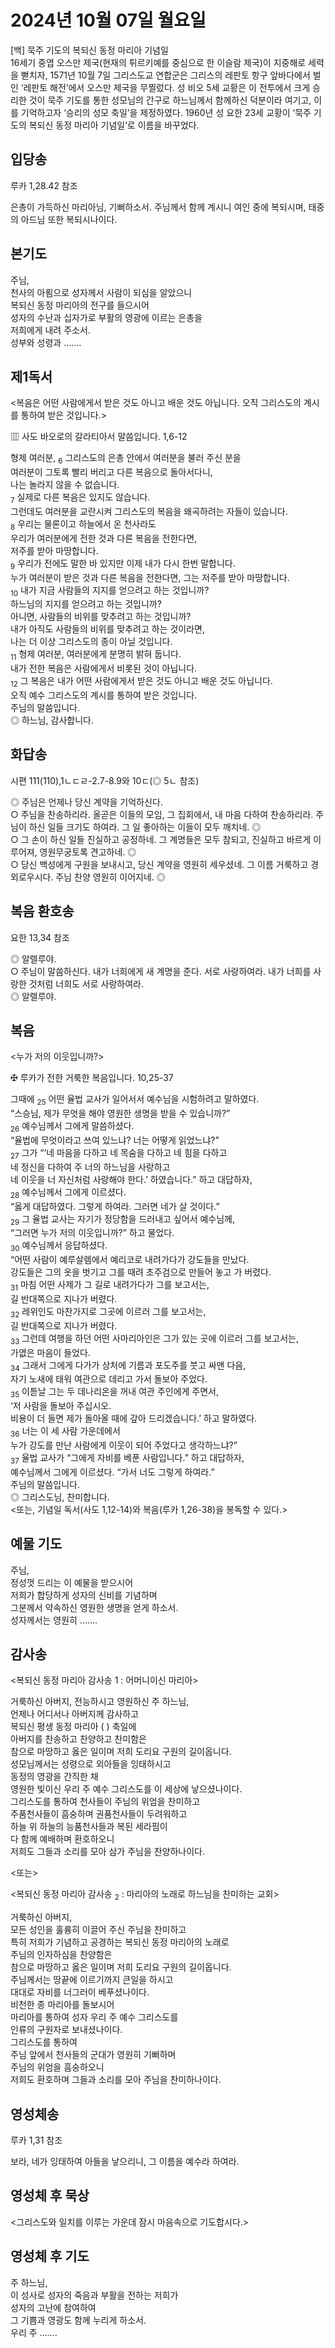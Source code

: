 # 2024년 10월 07일 월요일

[백] 묵주 기도의 복되신 동정 마리아 기념일  
16세기 중엽 오스만 제국(현재의 튀르키예를 중심으로 한 이슬람 제국)이 지중해로 세력을 뻗치자, 1571년 10월 7일 그리스도교 연합군은 그리스의 레판토 항구 앞바다에서 벌인 ‘레판토 해전’에서 오스만 제국을 무찔렀다. 성 비오 5세 교황은 이 전투에서 크게 승리한 것이 묵주 기도를 통한 성모님의 간구로 하느님께서 함께하신 덕분이라 여기고, 이를 기억하고자 ‘승리의 성모 축일’을 제정하였다. 1960년 성 요한 23세 교황이 ‘묵주 기도의 복되신 동정 마리아 기념일’로 이름을 바꾸었다.


## 입당송

루카 1,28.42 참조

은총이 가득하신 마리아님, 기뻐하소서. 주님께서 함께 계시니 여인 중에 복되시며, 태중의 아드님 또한 복되시나이다.  
  
## 본기도

주님,  
천사의 아룀으로 성자께서 사람이 되심을 알았으니  
복되신 동정 마리아의 전구를 들으시어  
성자의 수난과 십자가로 부활의 영광에 이르는 은총을  
저희에게 내려 주소서.  
성부와 성령과 …….  
  
## 제1독서

<복음은 어떤 사람에게서 받은 것도 아니고 배운 것도 아닙니다. 오직 그리스도의 계시를 통하여 받은 것입니다.>

▥ 사도 바오로의 갈라티아서 말씀입니다. 1,6-12

형제 여러분, <sub>6</sub> 그리스도의 은총 안에서 여러분을 불러 주신 분을  
여러분이 그토록 빨리 버리고 다른 복음으로 돌아서다니,  
나는 놀라지 않을 수 없습니다.  
<sub>7</sub> 실제로 다른 복음은 있지도 않습니다.  
그런데도 여러분을 교란시켜 그리스도의 복음을 왜곡하려는 자들이 있습니다.  
<sub>8</sub> 우리는 물론이고 하늘에서 온 천사라도  
우리가 여러분에게 전한 것과 다른 복음을 전한다면,  
저주를 받아 마땅합니다.  
<sub>9</sub> 우리가 전에도 말한 바 있지만 이제 내가 다시 한번 말합니다.  
누가 여러분이 받은 것과 다른 복음을 전한다면, 그는 저주를 받아 마땅합니다.  
<sub>10</sub> 내가 지금 사람들의 지지를 얻으려고 하는 것입니까?  
하느님의 지지를 얻으려고 하는 것입니까?  
아니면, 사람들의 비위를 맞추려고 하는 것입니까?  
내가 아직도 사람들의 비위를 맞추려고 하는 것이라면,  
나는 더 이상 그리스도의 종이 아닐 것입니다.  
<sub>11</sub> 형제 여러분, 여러분에게 분명히 밝혀 둡니다.  
내가 전한 복음은 사람에게서 비롯된 것이 아닙니다.  
<sub>12</sub> 그 복음은 내가 어떤 사람에게서 받은 것도 아니고 배운 것도 아닙니다.  
오직 예수 그리스도의 계시를 통하여 받은 것입니다.  
주님의 말씀입니다.  
◎ 하느님, 감사합니다.  
  
## 화답송

시편 111(110),1ㄴㄷㄹ-2.7-8.9와 10ㄷ(◎ 5ㄴ 참조)

◎ 주님은 언제나 당신 계약을 기억하신다.  
○ 주님을 찬송하리라. 올곧은 이들의 모임, 그 집회에서, 내 마음 다하여 찬송하리라. 주님이 하신 일들 크기도 하여라. 그 일 좋아하는 이들이 모두 깨치네. ◎  
○ 그 손이 하신 일들 진실하고 공정하네. 그 계명들은 모두 참되고, 진실하고 바르게 이루어져, 영원무궁토록 견고하네. ◎  
○ 당신 백성에게 구원을 보내시고, 당신 계약을 영원히 세우셨네. 그 이름 거룩하고 경외로우시다. 주님 찬양 영원히 이어지네. ◎  
  
## 복음 환호송

요한 13,34 참조

◎ 알렐루야.  
○ 주님이 말씀하신다. 내가 너희에게 새 계명을 준다. 서로 사랑하여라. 내가 너희를 사랑한 것처럼 너희도 서로 사랑하여라.  
◎ 알렐루야.  
  
## 복음

<누가 저의 이웃입니까?>

✠ 루카가 전한 거룩한 복음입니다. 10,25-37

그때에 <sub>25</sub> 어떤 율법 교사가 일어서서 예수님을 시험하려고 말하였다.  
“스승님, 제가 무엇을 해야 영원한 생명을 받을 수 있습니까?”  
<sub>26</sub> 예수님께서 그에게 말씀하셨다.  
“율법에 무엇이라고 쓰여 있느냐? 너는 어떻게 읽었느냐?”  
<sub>27</sub> 그가 “‘네 마음을 다하고 네 목숨을 다하고 네 힘을 다하고  
네 정신을 다하여 주 너의 하느님을 사랑하고  
네 이웃을 너 자신처럼 사랑해야 한다.’ 하였습니다.” 하고 대답하자,  
<sub>28</sub> 예수님께서 그에게 이르셨다.  
“옳게 대답하였다. 그렇게 하여라. 그러면 네가 살 것이다.”  
<sub>29</sub> 그 율법 교사는 자기가 정당함을 드러내고 싶어서 예수님께,  
“그러면 누가 저의 이웃입니까?” 하고 물었다.  
<sub>30</sub> 예수님께서 응답하셨다.  
“어떤 사람이 예루살렘에서 예리코로 내려가다가 강도들을 만났다.  
강도들은 그의 옷을 벗기고 그를 때려 초주검으로 만들어 놓고 가 버렸다.  
<sub>31</sub> 마침 어떤 사제가 그 길로 내려가다가 그를 보고서는,  
길 반대쪽으로 지나가 버렸다.  
<sub>32</sub> 레위인도 마찬가지로 그곳에 이르러 그를 보고서는,  
길 반대쪽으로 지나가 버렸다.  
<sub>33</sub> 그런데 여행을 하던 어떤 사마리아인은 그가 있는 곳에 이르러 그를 보고서는,  
가엾은 마음이 들었다.  
<sub>34</sub> 그래서 그에게 다가가 상처에 기름과 포도주를 붓고 싸맨 다음,  
자기 노새에 태워 여관으로 데리고 가서 돌보아 주었다.  
<sub>35</sub> 이튿날 그는 두 데나리온을 꺼내 여관 주인에게 주면서,  
‘저 사람을 돌보아 주십시오.  
비용이 더 들면 제가 돌아올 때에 갚아 드리겠습니다.’ 하고 말하였다.  
<sub>36</sub> 너는 이 세 사람 가운데에서  
누가 강도를 만난 사람에게 이웃이 되어 주었다고 생각하느냐?”  
<sub>37</sub> 율법 교사가 “그에게 자비를 베푼 사람입니다.” 하고 대답하자,  
예수님께서 그에게 이르셨다. “가서 너도 그렇게 하여라.”  
주님의 말씀입니다.  
◎ 그리스도님, 찬미합니다.  
<또는, 기념일 독서(사도 1,12-14)와 복음(루카 1,26-38)을 봉독할 수 있다.>  
  
## 예물 기도

주님,  
정성껏 드리는 이 예물을 받으시어  
저희가 합당하게 성자의 신비를 기념하며  
그분께서 약속하신 영원한 생명을 얻게 하소서.  
성자께서는 영원히 …….  
  
## 감사송

<복되신 동정 마리아 감사송 1 : 어머니이신 마리아>

거룩하신 아버지, 전능하시고 영원하신 주 하느님,  
언제나 어디서나 아버지께 감사하고  
복되신 평생 동정 마리아 ( ) 축일에  
아버지를 찬송하고 찬양하고 찬미함은  
참으로 마땅하고 옳은 일이며 저희 도리요 구원의 길이옵니다.  
성모님께서는 성령으로 외아들을 잉태하시고  
동정의 영광을 간직한 채  
영원한 빛이신 우리 주 예수 그리스도를 이 세상에 낳으셨나이다.  
그리스도를 통하여 천사들이 주님의 위엄을 찬미하고  
주품천사들이 흠숭하며 권품천사들이 두려워하고  
하늘 위 하늘의 능품천사들과 복된 세라핌이  
다 함께 예배하며 환호하오니  
저희도 그들과 소리를 모아 삼가 주님을 찬양하나이다.  
  
<또는>  
  
<복되신 동정 마리아 감사송 <sub>2</sub> : 마리아의 노래로 하느님을 찬미하는 교회>  
  
  
거룩하신 아버지,  
모든 성인을 훌륭히 이끌어 주신 주님을 찬미하고  
특히 저희가 기념하고 공경하는 복되신 동정 마리아의 노래로  
주님의 인자하심을 찬양함은  
참으로 마땅하고 옳은 일이며 저희 도리요 구원의 길이옵니다.  
주님께서는 땅끝에 이르기까지 큰일을 하시고  
대대로 자비를 너그러이 베푸셨나이다.  
비천한 종 마리아를 돌보시어  
마리아를 통하여 성자 우리 주 예수 그리스도를  
인류의 구원자로 보내셨나이다.  
그리스도를 통하여  
주님 앞에서 천사들의 군대가 영원히 기뻐하며  
주님의 위엄을 흠숭하오니  
저희도 환호하며 그들과 소리를 모아 주님을 찬미하나이다.  
## 영성체송

루카 1,31 참조

보라, 네가 잉태하여 아들을 낳으리니, 그 이름을 예수라 하여라.  
  
## 영성체 후 묵상

<그리스도와 일치를 이루는 가운데 잠시 마음속으로 기도합시다.>  
## 영성체 후 기도

주 하느님,  
이 성사로 성자의 죽음과 부활을 전하는 저희가  
성자의 고난에 참여하여  
그 기쁨과 영광도 함께 누리게 하소서.  
우리 주 …….